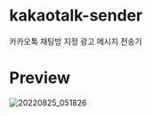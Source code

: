 # kakaotalk-sender
카카오톡 채팅방 지정 광고 메시지 전송기
# Preview
![20220825_051826](https://user-images.githubusercontent.com/101671122/186515275-ba26f1aa-3701-4280-8096-d70c90e1d57f.png)
